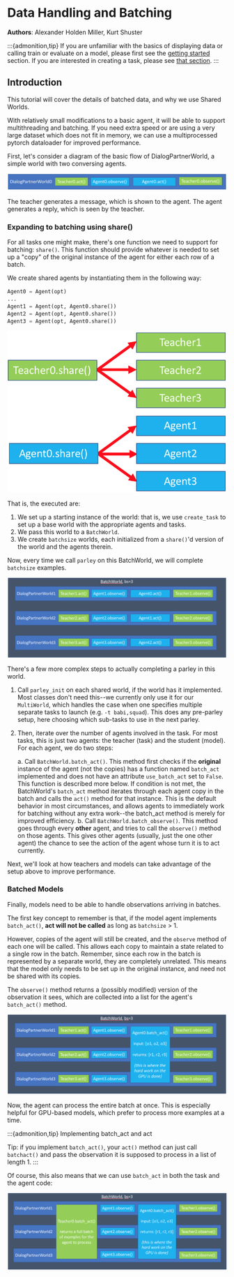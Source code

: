 Data Handling and Batching
==========================

__Authors__: Alexander Holden Miller, Kurt Shuster

:::{admonition,tip}
If you are unfamiliar with the basics of displaying data or calling train or
evaluate on a model, please first see the [getting started](tutorial_basic)
section. If you are interested in creating a task, please see
[that section](tutorial_task).
:::

Introduction
------------

This tutorial will cover the details of batched data, and why we use
Shared Worlds.

With relatively small modifications to a basic agent, it will be able to
support multithreading and batching. If you need extra speed or are
using a very large dataset which does not fit in memory, we can use a
multiprocessed pytorch dataloader for improved performance.

First, let's consider a diagram of the basic flow of DialogPartnerWorld,
a simple world with two conversing agents.

![image](_static/img/world_basic.png)

The teacher generates a message, which is shown to the agent. The agent
generates a reply, which is seen by the teacher.

### Expanding to batching using share()

For all tasks one might make, there's one function we need to support
for batching: `share()`. This function should provide whatever is needed
to set up a "copy" of the original instance of the agent for either each
row of a batch.

We create shared agents by instantiating them in the following way:

```python
Agent0 = Agent(opt)
...
Agent1 = Agent(opt, Agent0.share())
Agent2 = Agent(opt, Agent0.share())
Agent3 = Agent(opt, Agent0.share())
```

![image](_static/img/world_share.png)

That is, the executed are:

1.  We set up a starting instance of the world: that is, we use
    `create_task` to set up a base world with the appropriate agents and
    tasks.
2.  We pass this world to a `BatchWorld`.
3.  We create `batchsize` worlds, each initialized from a `share()`'d
    version of the world and the agents therein.

Now, every time we call `parley` on this BatchWorld, we will complete
`batchsize` examples.

![image](_static/img/world_batchbasic.png)

There's a few more complex steps to actually completing a parley in this
world.

1.  Call `parley_init` on each shared world, if the world has it
    implemented. Most classes don't need this--we currently only use it
    for our `MultiWorld`, which handles the case when one specifies
    multiple separate tasks to launch (e.g. `-t babi,squad`). This does
    any pre-parley setup, here choosing which sub-tasks to use in the
    next parley.
2.  Then, iterate over the number of agents involved in the task. For
    most tasks, this is just two agents: the teacher (task) and the
    student (model). For each agent, we do two steps:

    a.  Call `BatchWorld.batch_act()`. This method first checks if the
        __original__ instance of the agent (not the copies) has a
        function named `batch_act` implemented and does not have an
        attribute `use_batch_act` set to `False`. This function is
        described more below. If condition is not met, the BatchWorld's
        `batch_act` method iterates through each agent copy in the batch
        and calls the `act()` method for that instance. This is the
        default behavior in most circumstances, and allows agents to
        immediately work for batching without any extra work--the
        batch\_act method is merely for improved efficiency.
    b.  Call `BatchWorld.batch_observe()`. This method goes through
        every __other__ agent, and tries to call the `observe()` method
        on those agents. This gives other agents (usually, just the one
        other agent) the chance to see the action of the agent whose
        turn it is to act currently.

Next, we'll look at how teachers and models can take advantage of the
setup above to improve performance.

### Batched Models

Finally, models need to be able to handle observations arriving in
batches.

The first key concept to remember is that, if the model agent implements
`batch_act()`, __act will not be called__ as long as `batchsize` > 1.

However, copies of the agent will still be created, and the `observe`
method of each one will be called. This allows each copy to maintain a
state related to a single row in the batch. Remember, since each row in
the batch is represented by a separate world, they are completely
unrelated. This means that the model only needs to be set up in the
original instance, and need not be shared with its copies.

The `observe()` method returns a (possibly modified) version of the
observation it sees, which are collected into a list for the agent's
`batch_act()` method.

![image](_static/img/world_batchagent.png)

Now, the agent can process the entire batch at once. This is especially
helpful for GPU-based models, which prefer to process more examples at a
time.

:::{admonition,tip} Implementing batch\_act and act

Tip: if you implement `batch_act()`, your `act()` method can just call
`batchact()` and pass the observation it is supposed to process in a
list of length 1.
:::

Of course, this also means that we can use `batch_act` in both the task
and the agent code:

![image](_static/img/world_batchboth.png)
